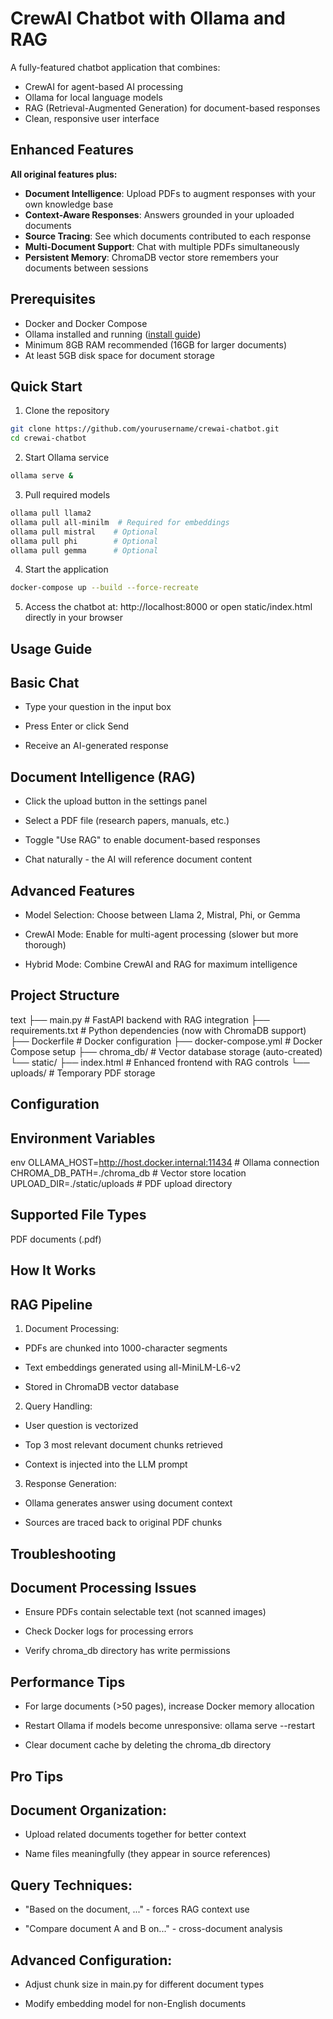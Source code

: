 # CrewAI Chatbot with Ollama and RAG

A fully-featured chatbot application that combines:
- CrewAI for agent-based AI processing
- Ollama for local language models 
- RAG (Retrieval-Augmented Generation) for document-based responses
- Clean, responsive user interface

## Enhanced Features

**All original features plus:**
- **Document Intelligence**: Upload PDFs to augment responses with your own knowledge base
- **Context-Aware Responses**: Answers grounded in your uploaded documents
- **Source Tracing**: See which documents contributed to each response
- **Multi-Document Support**: Chat with multiple PDFs simultaneously
- **Persistent Memory**: ChromaDB vector store remembers your documents between sessions

## Prerequisites

- Docker and Docker Compose
- Ollama installed and running ([install guide](https://ollama.com/))
- Minimum 8GB RAM recommended (16GB for larger documents)
- At least 5GB disk space for document storage

## Quick Start

1. Clone the repository
```bash
git clone https://github.com/yourusername/crewai-chatbot.git
cd crewai-chatbot 
```

2. Start Ollama service
```bash
ollama serve &
```

3. Pull required models
```bash
ollama pull llama2
ollama pull all-minilm  # Required for embeddings
ollama pull mistral    # Optional
ollama pull phi        # Optional
ollama pull gemma      # Optional
```

4. Start the application
```bash
docker-compose up --build --force-recreate
```

5. Access the chatbot at:
http://localhost:8000 or open static/index.html directly in your browser

## Usage Guide
## Basic Chat
- Type your question in the input box

- Press Enter or click Send

- Receive an AI-generated response

## Document Intelligence (RAG)
- Click the upload button in the settings panel

- Select a PDF file (research papers, manuals, etc.)

- Toggle "Use RAG" to enable document-based responses

- Chat naturally - the AI will reference document content

## Advanced Features
- Model Selection: Choose between Llama 2, Mistral, Phi, or Gemma

- CrewAI Mode: Enable for multi-agent processing (slower but more thorough)

- Hybrid Mode: Combine CrewAI and RAG for maximum intelligence

## Project Structure
text
├── main.py                  # FastAPI backend with RAG integration
├── requirements.txt         # Python dependencies (now with ChromaDB support)
├── Dockerfile               # Docker configuration
├── docker-compose.yml       # Docker Compose setup
├── chroma_db/               # Vector database storage (auto-created)
└── static/
    ├── index.html           # Enhanced frontend with RAG controls
    └── uploads/             # Temporary PDF storage

## Configuration
## Environment Variables
env
OLLAMA_HOST=http://host.docker.internal:11434  # Ollama connection
CHROMA_DB_PATH=./chroma_db                     # Vector store location
UPLOAD_DIR=./static/uploads                   # PDF upload directory

## Supported File Types
PDF documents (.pdf)


## How It Works
## RAG Pipeline
1. Document Processing:

- PDFs are chunked into 1000-character segments

- Text embeddings generated using all-MiniLM-L6-v2

- Stored in ChromaDB vector database

2. Query Handling:

- User question is vectorized

- Top 3 most relevant document chunks retrieved

- Context is injected into the LLM prompt

3. Response Generation:

- Ollama generates answer using document context

- Sources are traced back to original PDF chunks

## Troubleshooting
## Document Processing Issues

- Ensure PDFs contain selectable text (not scanned images)

- Check Docker logs for processing errors

- Verify chroma_db directory has write permissions

## Performance Tips

- For large documents (>50 pages), increase Docker memory allocation

- Restart Ollama if models become unresponsive: ollama serve --restart

- Clear document cache by deleting the chroma_db directory

## Pro Tips
## Document Organization:

- Upload related documents together for better context

- Name files meaningfully (they appear in source references)

## Query Techniques:

- "Based on the document, ..." - forces RAG context use

- "Compare document A and B on..." - cross-document analysis

## Advanced Configuration:

- Adjust chunk size in main.py for different document types

- Modify embedding model for non-English documents
